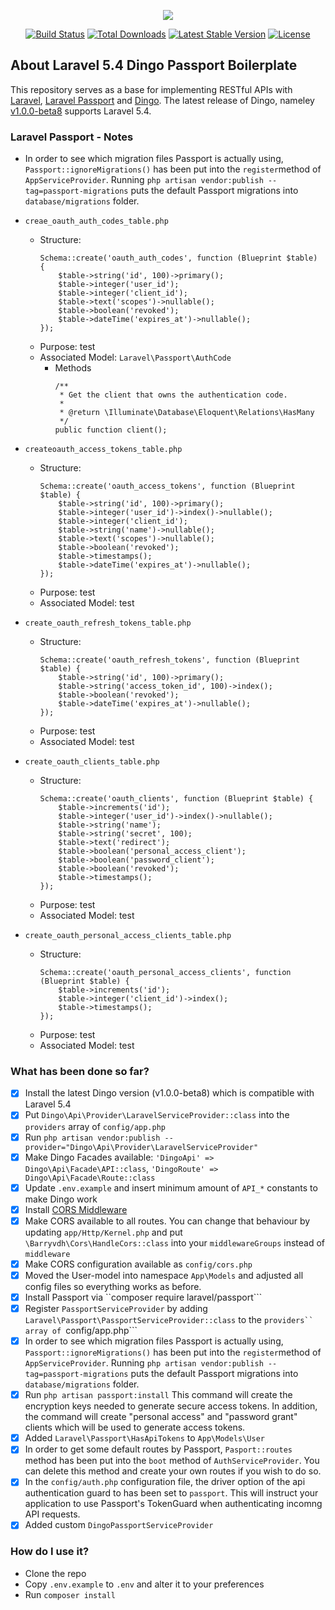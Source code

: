 <p align="center"><img src="https://laravel.com/assets/img/components/logo-laravel.svg"></p>

<p align="center">
<a href="https://travis-ci.org/laravel/framework"><img src="https://travis-ci.org/laravel/framework.svg" alt="Build Status"></a>
<a href="https://packagist.org/packages/laravel/framework"><img src="https://poser.pugx.org/laravel/framework/d/total.svg" alt="Total Downloads"></a>
<a href="https://packagist.org/packages/laravel/framework"><img src="https://poser.pugx.org/laravel/framework/v/stable.svg" alt="Latest Stable Version"></a>
<a href="https://packagist.org/packages/laravel/framework"><img src="https://poser.pugx.org/laravel/framework/license.svg" alt="License"></a>
</p>

## About Laravel 5.4 Dingo Passport Boilerplate

This repository serves as a base for implementing RESTful APIs with <a href="https://github.com/laravel/framework">Laravel</a>, <a href="https://laravel.com/docs/5.4/passport">Laravel Passport</a> and <a href="https://github.com/dingo/api">Dingo</a>. The latest release of Dingo, nameley <a href="https://github.com/dingo/api/releases/tag/v1.0.0-beta8">v1.0.0-beta8</a> supports Laravel 5.4.

### Laravel Passport - Notes

* In order to see which migration files Passport is actually using, ```Passport::ignoreMigrations()``` has been put into the ```register```method of ```AppServiceProvider```. Running ```php artisan vendor:publish --tag=passport-migrations``` puts the default Passport migrations into ```database/migrations``` folder.
* ```creae_oauth_auth_codes_table.php```
	* Structure:
		```
        Schema::create('oauth_auth_codes', function (Blueprint $table) {
            $table->string('id', 100)->primary();
            $table->integer('user_id');
            $table->integer('client_id');
            $table->text('scopes')->nullable();
            $table->boolean('revoked');
            $table->dateTime('expires_at')->nullable();
        });
		```
	* Purpose: test
	* Associated Model: ```Laravel\Passport\AuthCode```
		* Methods
			```
		    /**
		     * Get the client that owns the authentication code.
		     *
		     * @return \Illuminate\Database\Eloquent\Relations\HasMany
		     */
		    public function client();
			```

* ```createoauth_access_tokens_table.php```
	* Structure:
		```
        Schema::create('oauth_access_tokens', function (Blueprint $table) {
            $table->string('id', 100)->primary();
            $table->integer('user_id')->index()->nullable();
            $table->integer('client_id');
            $table->string('name')->nullable();
            $table->text('scopes')->nullable();
            $table->boolean('revoked');
            $table->timestamps();
            $table->dateTime('expires_at')->nullable();
        });
		```
	* Purpose: test
    * Associated Model: test

* ```create_oauth_refresh_tokens_table.php```
	* Structure:
		```
        Schema::create('oauth_refresh_tokens', function (Blueprint $table) {
            $table->string('id', 100)->primary();
            $table->string('access_token_id', 100)->index();
            $table->boolean('revoked');
            $table->dateTime('expires_at')->nullable();
        });
		```
	* Purpose: test
    * Associated Model: test

* ```create_oauth_clients_table.php```
	* Structure:
		```
        Schema::create('oauth_clients', function (Blueprint $table) {
            $table->increments('id');
            $table->integer('user_id')->index()->nullable();
            $table->string('name');
            $table->string('secret', 100);
            $table->text('redirect');
            $table->boolean('personal_access_client');
            $table->boolean('password_client');
            $table->boolean('revoked');
            $table->timestamps();
        });
		```
	* Purpose: test
    * Associated Model: test

* ```create_oauth_personal_access_clients_table.php```
	* Structure:
		```
        Schema::create('oauth_personal_access_clients', function (Blueprint $table) {
            $table->increments('id');
            $table->integer('client_id')->index();
            $table->timestamps();
        });
		```
	* Purpose: test
    * Associated Model: test




### What has been done so far?

- [x] Install the latest Dingo version (v1.0.0-beta8) which is compatible with Laravel 5.4
- [x] Put ```Dingo\Api\Provider\LaravelServiceProvider::class``` into the ```providers``` array of ```config/app.php```
- [x] Run ```php artisan vendor:publish --provider="Dingo\Api\Provider\LaravelServiceProvider"```
- [x] Make Dingo Facades available: ```'DingoApi' => Dingo\Api\Facade\API::class```, ```'DingoRoute' => Dingo\Api\Facade\Route::class```
- [x] Update ```.env.example``` and insert minimum amount of ```API_*``` constants to make Dingo work
- [x] Install <a href="https://github.com/barryvdh/laravel-cors">CORS Middleware</a>
- [x] Make CORS available to all routes. You can change that behaviour by updating ```app/Http/Kernel.php``` and put ```\Barryvdh\Cors\HandleCors::class``` into your ```middlewareGroups``` instead of ```middleware```
- [x] Make CORS configuration available as ```config/cors.php```
- [x] Moved the User-model into namespace ```App\Models``` and adjusted all config files so everything works as before.
- [x] Install Passport via ``composer require laravel/passport```
- [x] Register ```PassportServiceProvider``` by adding ```Laravel\Passport\PassportServiceProvider::class``` to the ```providers`` array of ```config/app.php```
- [x] In order to see which migration files Passport is actually using, ```Passport::ignoreMigrations()``` has been put into the ```register```method of ```AppServiceProvider```. Running ```php artisan vendor:publish --tag=passport-migrations``` puts the default Passport migrations into ```database/migrations``` folder.
- [x] Run ```php artisan passport:install``` This command will create the encryption keys needed to generate secure access tokens. In addition, the command will create "personal access" and "password grant" clients which will be used to generate access tokens.
- [x] Added ```Laravel\Passport\HasApiTokens``` to ```App\Models\User```
- [x] In order to get some default routes by Passport, ```Pasport::routes``` method has been put into the ```boot``` method of ```AuthServiceProvider```. You can delete this method and create your own routes if you wish to do so.
- [x] In the ```config/auth.php``` configuration file, the driver option of the api authentication guard to has been set to ``passport``. This will instruct your application to use Passport's TokenGuard when authenticating incomng API requests.
- [x] Added custom ```DingoPassportServiceProvider```

### How do I use it?

- Clone the repo
- Copy ```.env.example``` to ```.env``` and alter it to your preferences
- Run ```composer install```